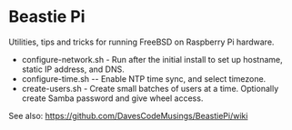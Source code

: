 # Beastie Pi
Utilities, tips and tricks for running FreeBSD on Raspberry Pi hardware.

* configure-network.sh - Run after the initial install to set up hostname, static IP address, and DNS.
* configure-time.sh -- Enable NTP time sync, and select timezone.
* create-users.sh - Create small batches of users at a time. Optionally create Samba password and give wheel access.

See also: https://github.com/DavesCodeMusings/BeastiePi/wiki
